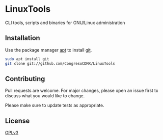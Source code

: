 # LinuxTools
CLI tools, scripts and binaries for GNU/Linux administration

## Installation

Use the package manager [apt](https://salsa.debian.org/apt-team/apt) to install [git](https://git-scm.com/).

```bash
sudo apt install git
git clone git://github.com/CongresoCDMX/LinuxTools
```

## Contributing
Pull requests are welcome. For major changes, please open an issue first to discuss what you would like to change.

Please make sure to update tests as appropriate.

## License
[GPLv3](https://www.gnu.org/licenses/gpl-3.0.en.html)
